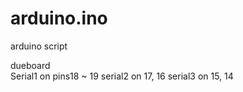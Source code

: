 # arduino.ino
arduino script


dueboard  
Serial1 on pins18 ~ 19
serial2 on 17, 16
serial3 on 15, 14
